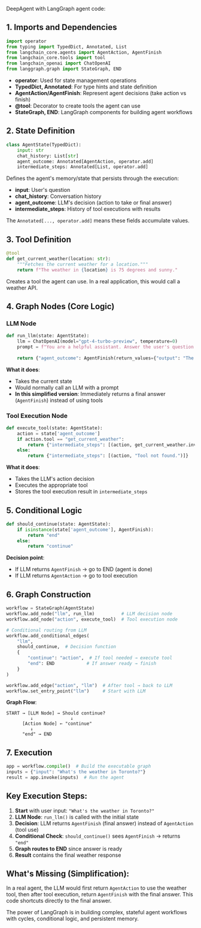 DeepAgent with LangGraph agent code:

## 1. **Imports and Dependencies**
```python
import operator
from typing import TypedDict, Annotated, List
from langchain_core.agents import AgentAction, AgentFinish
from langchain_core.tools import tool
from langchain_openai import ChatOpenAI
from langgraph.graph import StateGraph, END
```
- **operator**: Used for state management operations
- **TypedDict, Annotated**: For type hints and state definition
- **AgentAction/AgentFinish**: Represent agent decisions (take action vs finish)
- **@tool**: Decorator to create tools the agent can use
- **StateGraph, END**: LangGraph components for building agent workflows

## 2. **State Definition**
```python
class AgentState(TypedDict):
    input: str
    chat_history: List[str]
    agent_outcome: Annotated[AgentAction, operator.add]
    intermediate_steps: Annotated[List, operator.add]
```
Defines the agent's memory/state that persists through the execution:
- **input**: User's question
- **chat_history**: Conversation history
- **agent_outcome**: LLM's decision (action to take or final answer)
- **intermediate_steps**: History of tool executions with results

The `Annotated[..., operator.add]` means these fields accumulate values.

## 3. **Tool Definition**
```python
@tool
def get_current_weather(location: str):
    """Fetches the current weather for a location."""
    return f"The weather in {location} is 75 degrees and sunny."
```
Creates a tool the agent can use. In a real application, this would call a weather API.

## 4. **Graph Nodes (Core Logic)**

### **LLM Node**
```python
def run_llm(state: AgentState):
    llm = ChatOpenAI(model="gpt-4-turbo-preview", temperature=0)
    prompt = f"You are a helpful assistant. Answer the user's question: {state['input']}. Use tools if needed."
    
    return {"agent_outcome": AgentFinish(return_values={"output": "The current weather is 75 degrees and sunny."}, log="")}
```
**What it does**: 
- Takes the current state
- Would normally call an LLM with a prompt
- **In this simplified version**: Immediately returns a final answer (`AgentFinish`) instead of using tools

### **Tool Execution Node**
```python
def execute_tool(state: AgentState):
    action = state['agent_outcome']
    if action.tool == "get_current_weather":
        return {"intermediate_steps": [(action, get_current_weather.invoke(action.tool_input["location"]))]}
    else:
        return {"intermediate_steps": [(action, "Tool not found.")]}
```
**What it does**:
- Takes the LLM's action decision
- Executes the appropriate tool
- Stores the tool execution result in `intermediate_steps`

## 5. **Conditional Logic**
```python
def should_continue(state: AgentState):
    if isinstance(state['agent_outcome'], AgentFinish):
        return "end"
    else:
        return "continue"
```
**Decision point**: 
- If LLM returns `AgentFinish` → go to END (agent is done)
- If LLM returns `AgentAction` → go to tool execution

## 6. **Graph Construction**
```python
workflow = StateGraph(AgentState)
workflow.add_node("llm", run_llm)          # LLM decision node
workflow.add_node("action", execute_tool)  # Tool execution node

# Conditional routing from LLM
workflow.add_conditional_edges(
    "llm",
    should_continue,  # Decision function
    {
        "continue": "action",  # If tool needed → execute tool
        "end": END            # If answer ready → finish
    }
)

workflow.add_edge("action", "llm")  # After tool → back to LLM
workflow.set_entry_point("llm")     # Start with LLM
```

**Graph Flow**:
```
START → [LLM Node] → Should continue?
         ↓              ↓
      [Action Node] ← "continue"
         ↓
      "end" → END
```

## 7. **Execution**
```python
app = workflow.compile()  # Build the executable graph
inputs = {"input": "What's the weather in Toronto?"}
result = app.invoke(inputs)  # Run the agent
```

## **Key Execution Steps**:

1. **Start** with user input: `"What's the weather in Toronto?"`
2. **LLM Node**: `run_llm()` is called with the initial state
3. **Decision**: LLM returns `AgentFinish` (final answer) instead of `AgentAction` (tool use)
4. **Conditional Check**: `should_continue()` sees `AgentFinish` → returns `"end"`
5. **Graph routes to END** since answer is ready
6. **Result** contains the final weather response

## **What's Missing (Simplification)**:
In a real agent, the LLM would first return `AgentAction` to use the weather tool, then after tool execution, return `AgentFinish` with the final answer. This code shortcuts directly to the final answer.

The power of LangGraph is in building complex, stateful agent workflows with cycles, conditional logic, and persistent memory.
